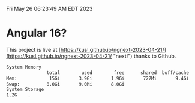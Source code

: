 Fri May 26 06:23:49 AM EDT 2023

# Angular 16?


This project is live at [https://kusl.github.io/ngnext-2023-04-21/](https://kusl.github.io/ngnext-2023-04-21/ "next!") thanks to Github.

```bash
System Memory
               total        used        free      shared  buff/cache   available
Mem:            15Gi       3.9Gi       1.9Gi       722Mi       9.4Gi        10Gi
Swap:          8.0Gi       9.0Mi       8.0Gi
System Storage
1.2G	.
